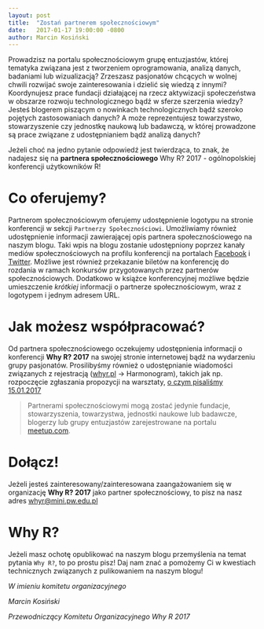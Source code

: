 ```yaml
---
layout: post
title:  "Zostań partnerem społecznościowym"
date:   2017-01-17 19:00:00 -0800
author: Marcin Kosiński
---
```


Prowadzisz na portalu społecznościowym grupę entuzjastów, której tematyka związana jest z tworzeniem oprogramowania, analizą danych, badaniami lub wizualizacją? Zrzeszasz pasjonatów chcących w wolnej chwili rozwijać swoje zainteresowania i dzielić się wiedzą z innymi? Koordynujesz prace fundacji działającej na rzecz aktywizacji społeczeństwa w obszarze rozwoju technologicznego bądź w sferze szerzenia wiedzy? Jesteś blogerem piszącym o nowinkach technologicznych bądź szeroko pojętych zastosowaniach danych? A może reprezentujesz towarzystwo, stowarzyszenie czy jednostkę naukową lub badawczą, w której prowadzone są prace związane z udostępnianiem bądź analizą danych?

Jeżeli choć na jedno pytanie odpowiedź jest twierdząca, to znak, że nadajesz się na **partnera społecznościowego** Why R? 2017 - ogólnopolskiej konferencji użytkowników R!

# Co oferujemy?

Partnerom społecznościowym oferujemy udostępnienie logotypu na stronie konferencji w sekcji `Partnerzy Społecznościowi`. Umożliwiamy również udostępnienie informacji zawierającej opis partnera społecznościowego na naszym blogu. Taki wpis na blogu zostanie udostępniony poprzez kanały mediów społecznościowych na profilu konferencji na portalach [Facebook](https://www.facebook.com/whyRconf) i [Twitter](https://twitter.com/whyRconf). Możliwe jest również przekazanie biletów na konferencję do rozdania w ramach konkursów przygotowanych przez partnerów społecznościowych. Dodatkowo w książce konferencyjnej możliwe będzie umieszczenie *krótkiej* informacji o partnerze społecznościowym, wraz z logotypem i jednym adresem URL.

# Jak możesz współpracować?

Od partnera społecznościowego oczekujemy udostępnienia informacji o konferencji **Why R? 2017** na swojej stronie internetowej bądź na wydarzeniu grupy pasjonatów. Prosilibyśmy również o udostępnianie wiadomości związanych z rejestracją ([whyr.pl](http://whyr.pl/) -> Harmonogram), takich jak np. rozpoczęcie zgłaszania propozycji na warsztaty, [o czym pisaliśmy 15.01.2017](http://whyr.pl/blog/2017/01/15/Warsztaty-ruszamy.html)


> Partnerami społecznościowymi mogą zostać jedynie fundacje, stowarzyszenia, towarzystwa, jednostki naukowe lub badawcze, blogerzy lub grupy entuzjastów zarejestrowane na portalu [meetup.com](https://www.meetup.com/).

# Dołącz!

Jeżeli jesteś zainteresowany/zainteresowana zaangażowaniem się w organizację **Why R? 2017** jako partner społecznościowy, to pisz na nasz adres whyr@mini.pw.edu.pl 


# Why R?

Jeżeli masz ochotę opublikować na naszym blogu  przemyślenia na temat pytania `Why R?`, to po prostu pisz! Daj nam znać a pomożemy Ci w kwestiach technicznych związanych z pulikowaniem na naszym blogu!


*W imieniu komitetu organizacyjnego*

*Marcin Kosiński* 

*Przewodniczący Komitetu Organizacyjnego Why R 2017*

